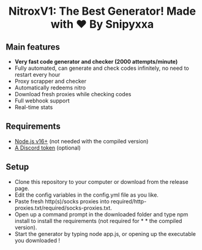 <h1 align="center">NitroxV1: The Best Generator! Made with ❤ By Snipyxxa</h1>

## Main features

* **Very fast code generator and checker (2000 attempts/minute)**
* Fully automated, can generate and check codes infinitely, no need to restart every hour
* Proxy scrapper and checker
* Automatically redeems nitro
* Download fresh proxies while checking codes
* Full webhook support
* Real-time stats

## Requirements

* [Node.js v16+](https://nodejs.org/en/) (not needed with the compiled version)
* [A Discord token](https://github.com/Tyrrrz/DiscordChatExporter/wiki/Obtaining-Token-and-Channel-IDs#how-to-get-a-user-token) (optional)

## Setup
* Clone this repository to your computer or download from the release page.
* Edit the config variables in the config.yml file as you like.
* Paste fresh http(s)/socks proxies into required/http-proxies.txt/required/socks-proxies.txt.
* Open up a command prompt in the downloaded folder and type npm install to install the requirements (not required for * * the compiled version).
* Start the generator by typing node app.js, or opening up the executable you downloaded !

